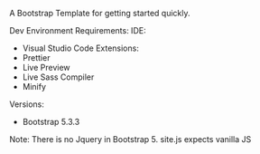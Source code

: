 A Bootstrap Template for getting started quickly.

Dev Environment Requirements:
IDE:
  - Visual Studio Code
Extensions:
  - Prettier
  - Live Preview
  - Live Sass Compiler
  - Minify

Versions:
  - Bootstrap 5.3.3

Note: There is no Jquery in Bootstrap 5. site.js expects vanilla JS
  
